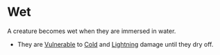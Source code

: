 # Wet

A creature becomes wet when they are immersed in water.

* They are [Vulnerable](Vulnerable.md) to [Cold](../Damage%20Types/Cold.md) and [Lightning](../Damage%20Types/Lightning.md) damage until they dry off.
